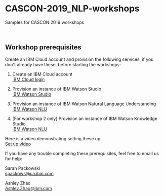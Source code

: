 # CASCON-2019_NLP-workshops
Samples for CASCON 2019 workshops

<p>&nbsp;</p>


## Workshop prerequisites
Create an IBM Cloud account and provision the following services, if you don't already have these, before starting the workshops:
<ol>
<li>
<p>Create an IBM Cloud account<br/>
<a href="https://cloud.ibm.com/login">IBM Cloud login</a></p>
</li>
<li>
<p>Provision an instance of IBM Watson Studio<br/>
<a href="https://cloud.ibm.com/catalog/services/watson-studio">IBM Watson Studio</a></p>
</li>
<li>
<p>Provision an instance of IBM Watson Natural Language Understanding<br/>
<a href="https://cloud.ibm.com/catalog/services/natural-language-understanding">IBM Watson NLU</a></p>
</li>
<li>
<p>[For workshop 2 only] Provision an instance of IBM Watson Knowledge Studio<br/>
<a href="https://cloud.ibm.com/catalog/services/knowledge-studio">IBM Watson NLU</a></p>
</li>
</ol>

Here is a video demonstrating setting these up:<br/>
<a href="">Set up video</a>

If you have any trouble completing these prerequisites, feel free to email us for help:

Sarah Packowski<br/>
<a mail="spackows@ca.ibm.com">spackows@ca.ibm.com</a>

Ashley Zhao<br/>
<a mail="Ashley.Zhao@ibm.com">Ashley.Zhao@ibm.com</a>

<p>&nbsp;</p>

